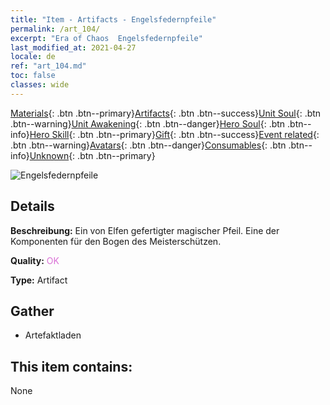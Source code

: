 ```yaml
---
title: "Item - Artifacts - Engelsfedernpfeile"
permalink: /art_104/
excerpt: "Era of Chaos  Engelsfedernpfeile"
last_modified_at: 2021-04-27
locale: de
ref: "art_104.md"
toc: false
classes: wide
---
```

 [Materials](/ItemsDE/){: .btn .btn--primary}[Artifacts](/ItemsDE/Artifacts/){: .btn .btn--success}[Unit Soul](/ItemsDE/UnitSoul/){: .btn .btn--warning}[Unit Awakening](/ItemsDE/UnitAwakening/){: .btn .btn--danger}[Hero Soul](/ItemsDE/HeroSoul/){: .btn .btn--info}[Hero Skill](/ItemsDE/HeroSkill/){: .btn .btn--primary}[Gift](/ItemsDE/Gift/){: .btn .btn--success}[Event related](/ItemsDE/Events/){: .btn .btn--warning}[Avatars](/ItemsDE/Avatars/){: .btn .btn--danger}[Consumables](/ItemsDE/Consumables/){: .btn .btn--info}[Unknown](/ItemsDE/Unknown/){: .btn .btn--primary}

 ![Engelsfedernpfeile](/images/t/artifact_40102.png)

## Details
 **Beschreibung:** Ein von Elfen gefertigter magischer Pfeil. Eine der Komponenten für den Bogen des Meisterschützen.

 **Quality:** <span style="color: #DA70D6">OK</span>

 **Type:** Artifact

## Gather

*    Artefaktladen 

## This item contains:

  None

